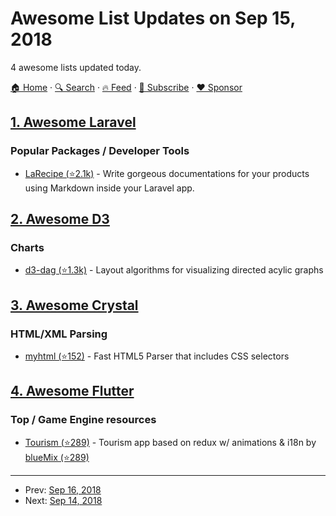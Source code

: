 # Awesome List Updates on Sep 15, 2018

4 awesome lists updated today.

[🏠 Home](/README.md) · [🔍 Search](https://www.trackawesomelist.com/search/) · [🔥 Feed](https://www.trackawesomelist.com/rss.xml) · [📮 Subscribe](https://trackawesomelist.us17.list-manage.com/subscribe?u=d2f0117aa829c83a63ec63c2f&id=36a103854c) · [❤️  Sponsor](https://github.com/sponsors/theowenyoung)



## [1. Awesome Laravel](/content/chiraggude/awesome-laravel/README.md)

### Popular Packages / Developer Tools

*   [LaRecipe (⭐2.1k)](https://github.com/saleem-hadad/larecipe) - Write gorgeous documentations for your products using Markdown inside your Laravel app.

## [2. Awesome D3](/content/wbkd/awesome-d3/README.md)

### Charts

*   [d3-dag (⭐1.3k)](https://github.com/erikbrinkman/d3-dag) - Layout algorithms for visualizing directed acylic graphs

## [3. Awesome Crystal](/content/veelenga/awesome-crystal/README.md)

### HTML/XML Parsing

*   [myhtml (⭐152)](https://github.com/kostya/myhtml) - Fast HTML5 Parser that includes CSS selectors

## [4. Awesome Flutter](/content/Solido/awesome-flutter/README.md)

### Top / Game Engine resources

*   [Tourism (⭐289)](https://github.com/bluemix/tourism-demo) <!--stargazers:bluemix/tourism-demo--> - Tourism app based on redux w/ animations & i18n by [blueMix (⭐289)](https://github.com/bluemix/tourism-demo)

---

- Prev: [Sep 16, 2018](/content/2018/09/16/README.md)
- Next: [Sep 14, 2018](/content/2018/09/14/README.md)